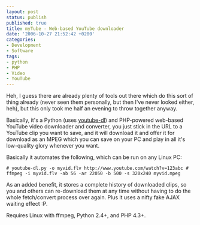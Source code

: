 ```yaml
---
layout: post
status: publish
published: true
title: myTube - Web-based YouTube downloader
date: '2006-10-27 21:52:42 +0200'
categories:
- Development
- Software
tags:
- python
- PHP
- Video
- YouTube
---
```


Heh, I guess there are already plenty of tools out there which do this
sort of thing already (never seen them personally, but then I've never
looked either, heh), but this only took me half an evening to throw
together anyway.

Basically, it's a Python (uses
[youtube-dl](http://www.arrakis.es/~rggi3/youtube-dl/)) and PHP-powered
web-based YouTube video downloader and converter, you just stick in the
URL to a YouTube clip you want to save, and it will download it and
offer it for download as an MPEG which you can save on your PC and play
in all it's low-quality glory whenever you want.

Basically it automates the following, which can be run on any Linux PC:

`# youtube-dl.py -o myvid.flv http://www.youtube.com/watch?v=123abc # ffmpeg -i myvid.flv -ab 56 -ar 22050 -b 500 -s 320x240 myvid.mpeg`

As an added benefit, it stores a complete history of downloaded clips,
so you and others can re-download them at any time without having to do
the whole fetch/convert process over again. Plus it uses a nifty fake
AJAX waiting effect :P.

Requires Linux with ffmpeg, Python 2.4+, and PHP 4.3+.
